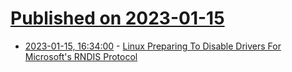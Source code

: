 # [Published on 2023-01-15](index.md)

* [2023-01-15, 16:34:00](https://linux.slashdot.org/story/23/01/15/0220203/linux-preparing-to-disable-drivers-for-microsofts-rndis-protocol?utm_source=rss1.0mainlinkanon&utm_medium=feed) - [Linux Preparing To Disable Drivers For Microsoft's RNDIS Protocol](https://linux.slashdot.org/story/23/01/15/0220203/linux-preparing-to-disable-drivers-for-microsofts-rndis-protocol?utm_source=rss1.0mainlinkanon&utm_medium=feed)
